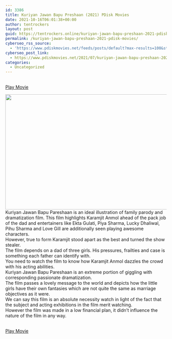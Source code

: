 ```yaml
---
id: 3386
title: Kuriyan Jawan Bapu Preshaan (2021) PDisk Movies
date: 2021-10-16T06:01:38+00:00
author: tentrockers
layout: post
guid: https://tentrockers.online/kuriyan-jawan-bapu-preshaan-2021-pdisk-movies/
permalink: /kuriyan-jawan-bapu-preshaan-2021-pdisk-movies/
cyberseo_rss_source:
  - 'https://www.pdiskmovies.net/feeds/posts/default?max-results=100&start-index=1201'
cyberseo_post_link:
  - https://www.pdiskmovies.net/2021/07/kuriyan-jawan-bapu-preshaan-2021-pdisk.html
categories:
  - Uncategorized
---
```

<a href="https://kuklink.com/1/bnYyZ2tsMDA0bHVo" target="popup" onclick="window.open('https://kuklink.com/1/bnYyZ2tsMDA0bHVo','popup','width=600,height=600'); return false;" rel="noopener"><br /> Play Movie<br /> </a>

<div class="separator">
  <a href="https://1.bp.blogspot.com/-sY4_aLZI3-0/YPK1N0q0nuI/AAAAAAAAZXk/w3M1ojzOtDUBRlgMlpYpjhijCQ_0GPUJQCLcBGAsYHQ/s1280/Kuriyan%2BJawan%2BBapu%2BPreshaan%2B%25282021%2529%2BPDisk%2BMovies.jpg"><img loading="lazy" border="0" data-original-height="720" data-original-width="1280" height="360" src="https://1.bp.blogspot.com/-sY4_aLZI3-0/YPK1N0q0nuI/AAAAAAAAZXk/w3M1ojzOtDUBRlgMlpYpjhijCQ_0GPUJQCLcBGAsYHQ/w640-h360/Kuriyan%2BJawan%2BBapu%2BPreshaan%2B%25282021%2529%2BPDisk%2BMovies.jpg" width="640" /></a>
</div>

<div>
  <div>
    <span>Kuriyan Jawan Bapu Pareshaan is an ideal illustration of family parody and dramatization film. This film highlights Karamjit Anmol ahead of the pack job of the dad and entertainers like Ekta Gulati, Piya Sharma, Lucky Dhaliwal, Pihu Sharma and Love Gill are additionally seen playing awesome characters.&nbsp;</span>
  </div>
  
  <div>
    <span>However, true to form Karamjit stood apart as the best and turned the show stealer.&nbsp;</span>
  </div>
  
  <div>
    <span>The film depends on a dad of three girls. His pressures, frailties and case is something each father can identify with.&nbsp;</span>
  </div>
  
  <div>
    <span>You need to watch the film to know how Karamjit Anmol dazzles the crowd with his acting abilities.&nbsp;</span>
  </div>
  
  <div>
    <span>Kuriyan Jawan Bapu Pareshaan is an extreme portion of giggling with corresponding passionate dramatization.&nbsp;</span>
  </div>
  
  <div>
    <span>The film passes a lovely message to the world and depicts how the little girls have their own fantasies which are not quite the same as marriage objectives as it were.&nbsp;</span>
  </div>
  
  <div>
    <span>We can say this film is an absolute necessity watch in light of the fact that the subject and acting exhibitions in the film merit watching.&nbsp;</span>
  </div>
  
  <div>
    <span>However the film was made in a low financial plan, it didn&#8217;t influence the nature of the film in any way.</span>
  </div>
</div>

<a href="https://kuklink.com/1/bnYyZ2tsMDA0bHVo" target="popup" onclick="window.open('https://kuklink.com/1/bnYyZ2tsMDA0bHVo','popup','width=600,height=600'); return false;" rel="noopener"><br /> Play Movie<br /> </a>